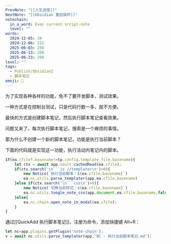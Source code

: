 ```yaml
---
PrevNote: "[[人生进度]]"
NextNote: "[[Obsidian 重启插件]]"
notechain:
  in_a_word: Exec current srcipt-note
  level: ""
words:
  2024-12-05: 34
  2024-12-06: 222
  2025-06-03: 250
  2025-06-13: 268
  2025-06-23: 280
level: ""
tags:
  - Publish/ObsidianZ
  - 脚本笔记
emoji: 📣
---
```


为了实现各种各样的功能，免不了要开发脚本，测试效果。

一种方式是在控制台测试，只是代码行数一多，就不方便。

最快的方式是创建脚本笔记，然后执行脚本笔记查看效果。

问题又来了，每次执行脚本笔记，搜索是一个麻烦的事情。

那为什么不创建一个新的脚本笔记，功能是执行当前脚本？

下面的代码就是实现这一功能，执行活动内笔记内的脚本。

```js //templater
if(ea.cfile?.basename!=tp.config.template_file.basename){
	let ctx = await app.vault.cachedRead(ea.cfile);
	if(ctx.search('\n```js //templater\n')>0){
		new Notice(`执行当前脚本：${ea.cfile.basename}`)
		ea.nc.utils.parse_templater(app,ea.cfile.basename)
	}else if(ctx.search('\n```css\n')>0){
		new Notice(`切换当前样式：${ea.cfile.basename}`)
		ea.nc.utils.toogle_note_css(app,document,ea.cfile.basename,false)
	}else{
		ea.nc.chain.open_note_in_modal(ea.cfile);
	}
}
```

通过[[QuickAdd 执行脚本笔记]]，注册为命令，添加快捷键 Alt+R：

```js quickadd
let nc=app.plugins.getPlugin('note-chain');
v = await nc.utils.parse_templater(app,'NC - 执行当前脚本笔记.md');
```


